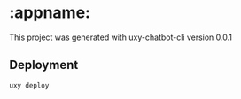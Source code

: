 # :appname:

This project was generated with uxy-chatbot-cli version 0.0.1


## Deployment
```
uxy deploy
```


